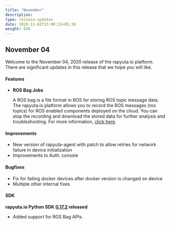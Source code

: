 ```yaml
---
title: "November"
description: 
type: release-updates
date: 2020-11-02T15:00:22+05:30
weight: 820
---
```



## November 04
Welcome to the November 04, 2020 release of the rapyuta.io platform. There
are significant updates in this release that we hope you will like.

#### Features
* **ROS Bag Jobs**

    A ROS bag is a file format in ROS for storing ROS topic message data. The rapyuta.io platform allows you to record the ROS messages (ros topics) for ROS enabled components deployed on the cloud. You can stop the recording and download the stored data for further analysis and troubleshooting.  For more information, [click here](/developer-guide/create-software-packages/ros-support/#ros-bag-job).

#### Improvements
	
- New version of rapyuta-agent with patch to allow retries for network failure in device initialization
- Improvements to Auth. console

#### Bugfixes

- Fix for failing docker devices after docker version is changed on device
- Multiple other internal fixes

#### SDK
**rapyuta.io Python SDK [0.17.2](/developer-guide/tooling-automation/python-sdk/#installation) released** 

- Added support for ROS Bag APIs. 



